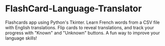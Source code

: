 # FlashCard-Language-Translator
Flashcards app using Python's Tkinter. Learn French words from a CSV file with English translations. Flip cards to reveal translations, and track your progress with "Known" and "Unknown" buttons. A fun way to improve your language skills!
